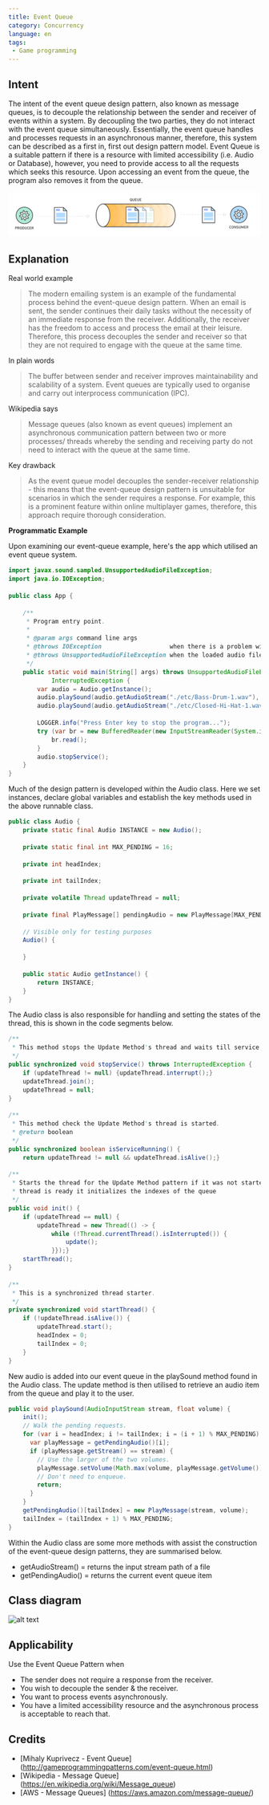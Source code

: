 ```yaml
---
title: Event Queue
category: Concurrency
language: en
tags:
 - Game programming
---
```


## Intent
The intent of the event queue design pattern, also known as message queues, is to decouple the relationship between the 
sender and receiver of events within a system. By decoupling the two parties, they do not interact with the event queue 
simultaneously. Essentially, the event queue handles and processes requests in an asynchronous manner, therefore, this 
system can be described as a first in, first out design pattern model. Event Queue is a suitable pattern if there is a 
resource with limited accessibility (i.e. Audio or Database), however, you need to provide access to all the requests 
which seeks this resource. Upon accessing an event from the queue, the program also removes it from the queue.

![alt text](./etc/event-queue-model.png "Event Queue Visualised")

## Explanation 

Real world example

> The modern emailing system is an example of the fundamental process behind the event-queue design pattern. When an email
> is sent, the sender continues their daily tasks without the necessity of an immediate response from the receiver. 
> Additionally, the receiver has the freedom to access and process the email at their leisure. Therefore, this process 
> decouples the sender and receiver so that they are not required to engage with the queue at the same time.


In plain words

> The buffer between sender and receiver improves maintainability and scalability of a system. Event queues are typically 
> used to organise and carry out interprocess communication (IPC).

Wikipedia says

> Message queues (also known as event queues) implement an asynchronous communication pattern between two or more processes/
>threads whereby the sending and receiving party do not need to interact with the queue at the same time.


Key drawback

> As the event queue model decouples the sender-receiver relationship - this means that the event-queue design pattern is
> unsuitable for scenarios in which the sender requires a response. For example, this is a prominent feature within online 
> multiplayer games, therefore, this approach require thorough consideration.

**Programmatic Example**

Upon examining our event-queue example, here's the app which utilised an event queue system.

```java
import javax.sound.sampled.UnsupportedAudioFileException;
import java.io.IOException;

public class App {

    /**
     * Program entry point.
     *
     * @param args command line args
     * @throws IOException                   when there is a problem with the audio file loading
     * @throws UnsupportedAudioFileException when the loaded audio file is unsupported
     */
    public static void main(String[] args) throws UnsupportedAudioFileException, IOException,
            InterruptedException {
        var audio = Audio.getInstance();
        audio.playSound(audio.getAudioStream("./etc/Bass-Drum-1.wav"), -10.0f);
        audio.playSound(audio.getAudioStream("./etc/Closed-Hi-Hat-1.wav"), -8.0f);

        LOGGER.info("Press Enter key to stop the program...");
        try (var br = new BufferedReader(new InputStreamReader(System.in))) {
            br.read();
        }
        audio.stopService();
    }
}
```

Much of the design pattern is developed within the Audio class. Here we set instances, declare global variables and establish 
the key methods used in the above runnable class.

```java
public class Audio {
    private static final Audio INSTANCE = new Audio();

    private static final int MAX_PENDING = 16;

    private int headIndex;

    private int tailIndex;

    private volatile Thread updateThread = null;

    private final PlayMessage[] pendingAudio = new PlayMessage[MAX_PENDING];

    // Visible only for testing purposes
    Audio() {

    }

    public static Audio getInstance() {
        return INSTANCE;
    }
}
```

The Audio class is also responsible for handling and setting the states of the thread, this is shown in the code segments
below.

```java
/**
 * This method stops the Update Method's thread and waits till service stops.
 */
public synchronized void stopService() throws InterruptedException {
    if (updateThread != null) {updateThread.interrupt();}
    updateThread.join();
    updateThread = null;
}

/**
 * This method check the Update Method's thread is started.
 * @return boolean
 */
public synchronized boolean isServiceRunning() {
    return updateThread != null && updateThread.isAlive();}

/**
 * Starts the thread for the Update Method pattern if it was not started previously. Also when the
 * thread is ready it initializes the indexes of the queue
 */
public void init() {
    if (updateThread == null) {
        updateThread = new Thread(() -> {
            while (!Thread.currentThread().isInterrupted()) {
                update();
            }});}
    startThread();
}

/**
 * This is a synchronized thread starter.
 */
private synchronized void startThread() {
    if (!updateThread.isAlive()) {
        updateThread.start();
        headIndex = 0;
        tailIndex = 0;
    }
}
```

New audio is added into our event queue in the playSound method found in the Audio class. The update method is then utilised
to retrieve an audio item from the queue and play it to the user.

```java
public void playSound(AudioInputStream stream, float volume) {
    init();
    // Walk the pending requests.
    for (var i = headIndex; i != tailIndex; i = (i + 1) % MAX_PENDING) {
      var playMessage = getPendingAudio()[i];
      if (playMessage.getStream() == stream) {
        // Use the larger of the two volumes.
        playMessage.setVolume(Math.max(volume, playMessage.getVolume()));
        // Don't need to enqueue.
        return;
      }
    }
    getPendingAudio()[tailIndex] = new PlayMessage(stream, volume);
    tailIndex = (tailIndex + 1) % MAX_PENDING;
}
```

Within the Audio class are some more methods with assist the construction of the event-queue design patterns, they are 
summarised below.

- getAudioStream() = returns the input stream path of a file
- getPendingAudio() = returns the current event queue item 


## Class diagram
![alt text](./etc/model.png "Event Queue")

## Applicability

Use the Event Queue Pattern when

* The sender does not require a response from the receiver.
* You wish to decouple the sender & the receiver.
* You want to process events asynchronously.
* You have a limited accessibility resource and the asynchronous process is acceptable to reach that.

## Credits

* [Mihaly Kuprivecz - Event Queue] (http://gameprogrammingpatterns.com/event-queue.html)
* [Wikipedia - Message Queue] (https://en.wikipedia.org/wiki/Message_queue)
* [AWS - Message Queues] (https://aws.amazon.com/message-queue/)
